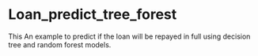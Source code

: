 # Loan_predict_tree_forest
This An example to predict if the loan will be repayed in full using decision tree and random forest models.
